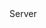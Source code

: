 <function name="IsDedicated" parent="gameserver" type="libraryfunc">
	<description>
		<added version="0.7"></added>
	</description>
	<realm>Server</realm>
	<rets>
		<ret name="dedicated" type="boolean"></ret>
	</rets>
</function>
